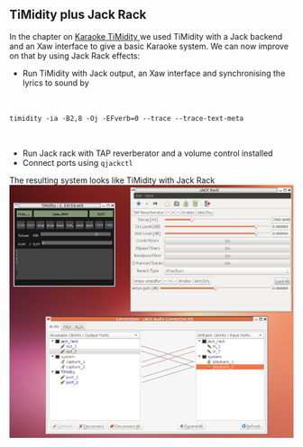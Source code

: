 
##  TiMidity plus Jack Rack 


In the chapter on [ Karaoke TiMidity ](../Timidity/) we used TiMidity with a Jack backend and an
      Xaw interface to give a basic Karaoke system.
      We can now improve on that by using Jack Rack
      effects:

+ Run TiMidity with Jack output, an Xaw interface
	  and synchronising the lyrics to sound by
```

	    
timidity -ia -B2,8 -Oj -EFverb=0 --trace --trace-text-meta
	    
	  
```

+ Run Jack rack with TAP reverberator and a volume
	  control installed
+ Connect ports using `qjackctl`

The resulting system looks like
TiMidity with Jack Rack![alt text](timidity+jackrack.png)